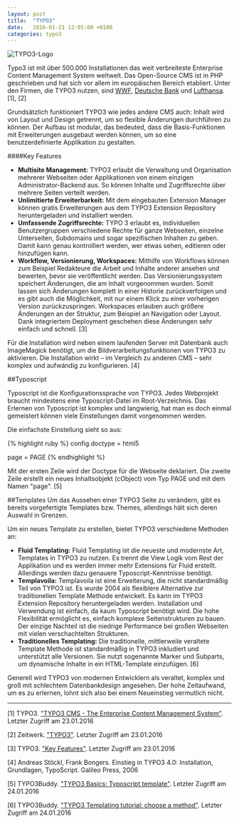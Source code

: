 ```yaml
---
layout: post
title:  "TYPO3"
date:   2016-01-21 12:05:00 +0100
categories: typo3
---
```


![TYPO3-Logo](http://www.typo3-probleme.de/wp-content/uploads/2015/01/typo3_signet.png)

Typo3 ist mit über 500.000 Installationen das weit verbreiteste Enterprise Content Management System weltweit. Das Open-Source CMS ist in PHP geschrieben und hat sich vor allem im europäischen Bereich etabliert. Unter den Firmen, die TYPO3 nutzen, sind [WWF](http://www.worldwildlife.org/), [Deutsche Bank](https://www.db.com/index_e.htm) und [Lufthansa](http://www.lufthansa.com/online/portal/lh/at/homepage).[1], [2]

Grundsätzlich funktioniert TYPO3 wie jedes andere CMS auch: Inhalt wird von Layout und Design getrennt, um so flexible Änderungen durchführen zu können. Der Aufbau ist modular, das bedeuted, dass die Basis-Funktionen mit Erweiterungen ausgebaut werden können, um so eine benutzerdefinierte Applikation zu gestalten.

####Key Features

* **Multisite Management:** TYPO3 erlaubt die Verwaltung und Organisation mehrerer Webseiten oder Applikationen von einem einzigen Administrator-Backend aus. So können Inhalte und Zugriffsrechte über mehrere Seiten verteilt werden.
* **Unlimitierte Erweiterbarkeit:** Mit dem eingebauten Extension Manager können gratis Erweiterungen aus dem TYPO3 Extension Repository heruntergeladen und installiert werden.
* **Umfassende Zugriffsrechte:** TYPO 3 erlaubt es, individuellen Benutzergruppen verschiedene Rechte für ganze Webseiten, einzelne Unterseiten, Subdomains und sogar spezifischen Inhalten zu geben. Damit kann genau kontrolliert werden, wer etwas sehen, editieren oder hinzufügen kann.
* **Workflow, Versionierung, Workspaces:** Mithilfe von Workflows können zum Beispiel Redakteure die Arbeit und Inhalte anderer ansehen und bewerten, bevor sie veröffentlicht werden. 
Das Versionierungssystem speichert Änderungen, die am Inhalt vorgenommen wurden. Somit lassen sich Änderungen komplett in einer Historie zurückverfolgen und es gibt auch die Möglichkeit, mit nur einem Klick zu einer vorherigen Version zurückzuspringen.
Workspaces erlauben auch größere Änderungen an der Struktur, zum Beispiel an Navigation oder Layout. Dank integriertem Deployment geschehen diese Änderungen sehr einfach und schnell. [3]

Für die Installation wird neben einem laufenden Server mit Datenbank auch ImageMagick benötigt, um die Bildverarbeitungsfunktionen von TYPO3 zu aktivieren.
Die Installation wirkt – im Vergleich zu anderen CMS – sehr komplex und aufwändig zu konfigurieren. [4]


##Typoscript

Typoscript ist die Konfigurationssprache von TYPO3. Jedes Webprojekt braucht mindestens eine Typoscript-Datei im Root-Verzeichnis. Das Erlernen von Typoscript ist komplex und langwierig, hat man es doch einmal gemeistert können viele Einstellungen damit vorgenommen werden.

Die einfachste Einstellung sieht so aus:

{% highlight ruby %}
config.doctype = html5

page = PAGE
{% endhighlight %}

Mit der ersten Zeile wird der Doctype für die Webseite deklariert. Die zweite Zeile erstellt ein neues Inhaltsobjekt (cObject) vom Typ PAGE und mit dem Namen "page". [5]

##Templates
Um das Aussehen einer TYPO3 Seite zu verändern, gibt es bereits vorgefertigte Templates bzw. Themes, allerdings hält sich deren Auswahl in Grenzen.

Um ein neues Template zu erstellen, bietet TYPO3 verschiedene Methoden an:

* **Fluid Templating:** Fluid Templating ist die neueste und modernste Art, Templates in TYPO3 zu nutzen. Es trennt die View Logik vom Rest der Applikation und es werden immer mehr Extensions für Fluid erstellt. Allerdings werden dazu genauere Typoscript-Kenntnisse benötigt.
* **Templavoila:** Templavoila ist eine Erweiterung, die nicht standardmäßig Teil von TYPO3 ist. Es wurde 2004 als flexiblere Alternative zur traditionellen Template Methode entwickelt. Es kann im TYPO3 Extension Repository heruntergeladen werden. Installation und Verwendung ist einfach, da kaum Typoscript benötigt wird. Die hohe Flexibilität ermöglicht es, einfach komplexe Seitenstrukturen zu bauen. Der einzige Nachteil ist die niedrige Performance bei großen Webseiten mit vielen verschachtelten Strukturen.
* **Traditionelles Templating:** Die traditionelle, mittlerweile veraltete Template Methode ist standardmäßig in TYPO3 inkludiert und unterstützt alle Versionen. Sie nutzt sogenannte Marker und Subparts, um dynamische Inhalte in ein HTML-Template einzufügen. [6]



Generell wird TYPO3 von modernen Entwicklern als veraltet, komplex und groß mit schlechtem Datenbankdesign angesehen. Der hohe Zeitaufwand, um es zu erlernen, lohnt sich also bei einem Neueinstieg vermutlich nicht.


***

[1] TYPO3. ["TYPO3 CMS - The Enterprise Content Management System"](https://typo3.org/typo3-cms/overview/). Letzter Zugriff am 23.01.2016

[2] Zeitwerk. ["TYPO3"](http://www.zeitwerk.com/typo3-about.html). Letzter Zugriff am 23.01.2016

[3] TYPO3. ["Key Features"](https://typo3.org/typo3-cms/key-features/). Letzter Zugriff am 23.01.2016

[4] Andreas Stöckl, Frank Bongers. Einstieg in TYPO3 4.0: Installation, Grundlagen, TypoScript. Galileo Press, 2006

[5] TYPO3Buddy. ["TYPO3 Basics: Typoscript template"](http://typo3buddy.com/the-basics/the-main-typoscript-template/). Letzter Zugriff am 24.01.2016

[6] TYPO3Buddy. ["TYPO3 Templating tutorial: choose a method"](http://typo3buddy.com/typo3-template-tutorial/). Letzter Zugriff am 24.01.2016